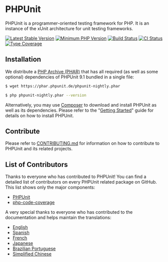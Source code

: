 # PHPUnit

PHPUnit is a programmer-oriented testing framework for PHP. It is an instance of the xUnit architecture for unit testing frameworks.

[![Latest Stable Version](https://img.shields.io/packagist/v/phpunit/phpunit.svg?style=flat-square)](https://packagist.org/packages/phpunit/phpunit)
[![Minimum PHP Version](https://img.shields.io/badge/php-%3E%3D%207.3-8892BF.svg?style=flat-square)](https://php.net/)
[![Build Status](https://img.shields.io/travis/sebastianbergmann/phpunit/master.svg?style=flat-square)](https://phpunit.de/build-status.html)
[![CI Status](https://github.com/sebastianbergmann/phpunit/workflows/CI/badge.svg)](https://github.com/sebastianbergmann/phpunit/actions)
[![Type Coverage](https://shepherd.dev/github/sebastianbergmann/phpunit/coverage.svg)](https://shepherd.dev/github/sebastianbergmann/phpunit)

## Installation

We distribute a [PHP Archive (PHAR)](https://php.net/phar) that has all required (as well as some optional) dependencies of PHPUnit 9.1 bundled in a single file:

```bash
$ wget https://phar.phpunit.de/phpunit-nightly.phar

$ php phpunit-nightly.phar --version
```

Alternatively, you may use [Composer](https://getcomposer.org/) to download and install PHPUnit as well as its dependencies. Please refer to the "[Getting Started](https://phpunit.de/getting-started-with-phpunit.html)" guide for details on how to install PHPUnit.

## Contribute

Please refer to [CONTRIBUTING.md](https://github.com/sebastianbergmann/phpunit/blob/master/.github/CONTRIBUTING.md) for information on how to contribute to PHPUnit and its related projects.

## List of Contributors

Thanks to everyone who has contributed to PHPUnit! You can find a detailed list of contributors on every PHPUnit related package on GitHub. This list shows only the major components:

* [PHPUnit](https://github.com/sebastianbergmann/phpunit/graphs/contributors)
* [php-code-coverage](https://github.com/sebastianbergmann/php-code-coverage/graphs/contributors)

A very special thanks to everyone who has contributed to the documentation and helps maintain the translations:

* [English](https://github.com/sebastianbergmann/phpunit-documentation-english/graphs/contributors)
* [Spanish](https://github.com/sebastianbergmann/phpunit-documentation-spanish/graphs/contributors)
* [French](https://github.com/sebastianbergmann/phpunit-documentation-french/graphs/contributors)
* [Japanese](https://github.com/sebastianbergmann/phpunit-documentation-japanese/graphs/contributors)
* [Brazilian Portuguese](https://github.com/sebastianbergmann/phpunit-documentation-brazilian-portuguese/graphs/contributors)
* [Simplified Chinese](https://github.com/sebastianbergmann/phpunit-documentation-chinese/graphs/contributors)

